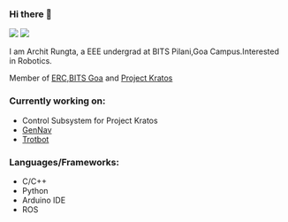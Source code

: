 ### Hi there 👋

[![](https://img.shields.io/badge/LinkedIn-archit-blue)](https://www.linkedin.com/in/archit-rungta-883156193/)
[![](https://img.shields.io/badge/Gmail-rungtarchit1%40gmail.com-red)](mailto:rungtarchit1@gmail.com)

I am Archit Rungta, a EEE undergrad at BITS Pilani,Goa Campus.Interested in Robotics.

Member of [ERC,BITS Goa](https://github.com/ERC-BPGC) and [Project Kratos](https://www.facebook.com/KratosBITSGoa/)

### Currently working on:
* Control Subsystem for Project Kratos
* [GenNav](https://github.com/ERC-BPGC/gennav)
* [Trotbot](https://github.com/ERC-BPGC/Trotbot)

### Languages/Frameworks:
* C/C++
* Python
* Arduino IDE
* ROS

